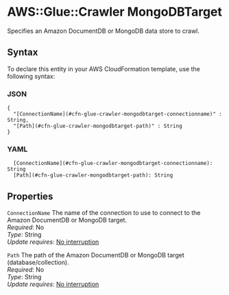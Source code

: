 # AWS::Glue::Crawler MongoDBTarget<a name="aws-properties-glue-crawler-mongodbtarget"></a>

Specifies an Amazon DocumentDB or MongoDB data store to crawl\.

## Syntax<a name="aws-properties-glue-crawler-mongodbtarget-syntax"></a>

To declare this entity in your AWS CloudFormation template, use the following syntax:

### JSON<a name="aws-properties-glue-crawler-mongodbtarget-syntax.json"></a>

```
{
  "[ConnectionName](#cfn-glue-crawler-mongodbtarget-connectionname)" : String,
  "[Path](#cfn-glue-crawler-mongodbtarget-path)" : String
}
```

### YAML<a name="aws-properties-glue-crawler-mongodbtarget-syntax.yaml"></a>

```
  [ConnectionName](#cfn-glue-crawler-mongodbtarget-connectionname): String
  [Path](#cfn-glue-crawler-mongodbtarget-path): String
```

## Properties<a name="aws-properties-glue-crawler-mongodbtarget-properties"></a>

`ConnectionName` <a name="cfn-glue-crawler-mongodbtarget-connectionname"></a>
The name of the connection to use to connect to the Amazon DocumentDB or MongoDB target\.  
_Required_: No  
_Type_: String  
_Update requires_: [No interruption](https://docs.aws.amazon.com/AWSCloudFormation/latest/UserGuide/using-cfn-updating-stacks-update-behaviors.html#update-no-interrupt)

`Path` <a name="cfn-glue-crawler-mongodbtarget-path"></a>
The path of the Amazon DocumentDB or MongoDB target \(database/collection\)\.  
_Required_: No  
_Type_: String  
_Update requires_: [No interruption](https://docs.aws.amazon.com/AWSCloudFormation/latest/UserGuide/using-cfn-updating-stacks-update-behaviors.html#update-no-interrupt)

